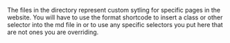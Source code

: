 The files in the directory represent custom sytling for specific pages in the website.  You will have to use the format shortcode to insert a class or other selector into the md file in or to use any specific selectors you put here that are not ones you are overriding.